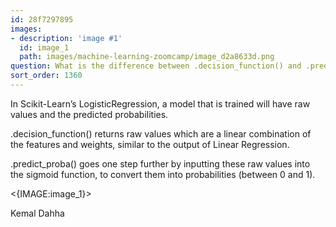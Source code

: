 ```yaml
---
id: 28f7297895
images:
- description: 'image #1'
  id: image_1
  path: images/machine-learning-zoomcamp/image_d2a8633d.png
question: What is the difference between .decision_function() and .predict_proba()?
sort_order: 1360
---
```


In Scikit-Learn’s LogisticRegression, a model that is trained will have raw values and the predicted probabilities.

.decision_function() returns raw values which are a linear combination of the features and weights, similar to the output of Linear Regression.

.predict_proba() goes one step further by inputting these raw values into the sigmoid function, to convert them into probabilities (between 0 and 1).

<{IMAGE:image_1}>

Kemal Dahha

